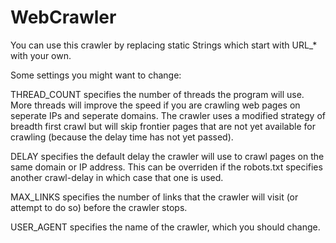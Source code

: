 # WebCrawler
 
You can use this crawler by replacing static Strings which start with URL_* with your own.

Some settings you might want to change:

THREAD_COUNT specifies the number of threads the program will use. More threads will improve the speed if you are crawling web pages on seperate IPs and seperate domains. The crawler uses a modified strategy of breadth first crawl but will skip frontier pages that are not yet available for crawling (because the delay time has not yet passed).

DELAY specifies the default delay the crawler will use to crawl pages on the same domain or IP address. This can be overriden if the robots.txt specifies another crawl-delay in which case that one is used.

MAX_LINKS specifies the number of links that the crawler will visit (or attempt to do so) before the crawler stops.

USER_AGENT specifies the name of the crawler, which you should change.

